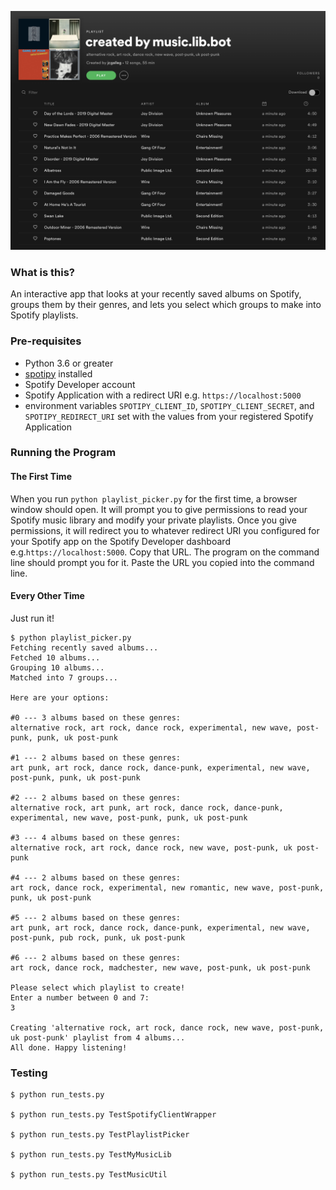 ![Spotify Playlist](https://github.com/okjuan/music-lib-bot/raw/master/imgs/sample2.png)

### What is this?
An interactive app that looks at your recently saved albums on Spotify, groups them by their genres, and lets you select which groups to make into Spotify playlists.

### Pre-requisites
- Python 3.6 or greater
- [spotipy](https://pypi.org/project/spotipy/) installed
- Spotify Developer account
- Spotify Application with a redirect URI e.g. `https://localhost:5000`
- environment variables `SPOTIPY_CLIENT_ID`, `SPOTIPY_CLIENT_SECRET`, and `SPOTIPY_REDIRECT_URI` set with the values from your registered Spotify Application

### Running the Program
#### The First Time
When you run `python playlist_picker.py` for the first time, a browser window should open. It will prompt you to give permissions to read your Spotify music library and modify your private playlists. Once you give permissions, it will redirect you to whatever redirect URI you configured for your Spotify app on the Spotify Developer dashboard e.g.`https://localhost:5000`. Copy that URL. The program on the command line should prompt you for it. Paste the URL you copied into the command line.

#### Every Other Time
Just run it!
```
$ python playlist_picker.py
Fetching recently saved albums...
Fetched 10 albums...
Grouping 10 albums...
Matched into 7 groups...

Here are your options:

#0 --- 3 albums based on these genres:
alternative rock, art rock, dance rock, experimental, new wave, post-punk, punk, uk post-punk

#1 --- 2 albums based on these genres:
art punk, art rock, dance rock, dance-punk, experimental, new wave, post-punk, punk, uk post-punk

#2 --- 2 albums based on these genres:
alternative rock, art punk, art rock, dance rock, dance-punk, experimental, new wave, post-punk, punk, uk post-punk

#3 --- 4 albums based on these genres:
alternative rock, art rock, dance rock, new wave, post-punk, uk post-punk

#4 --- 2 albums based on these genres:
art rock, dance rock, experimental, new romantic, new wave, post-punk, punk, uk post-punk

#5 --- 2 albums based on these genres:
art punk, art rock, dance rock, dance-punk, experimental, new wave, post-punk, pub rock, punk, uk post-punk

#6 --- 2 albums based on these genres:
art rock, dance rock, madchester, new wave, post-punk, uk post-punk

Please select which playlist to create!
Enter a number between 0 and 7:
3

Creating 'alternative rock, art rock, dance rock, new wave, post-punk, uk post-punk' playlist from 4 albums...
All done. Happy listening!
```

### Testing
```
$ python run_tests.py

$ python run_tests.py TestSpotifyClientWrapper

$ python run_tests.py TestPlaylistPicker

$ python run_tests.py TestMyMusicLib

$ python run_tests.py TestMusicUtil
```